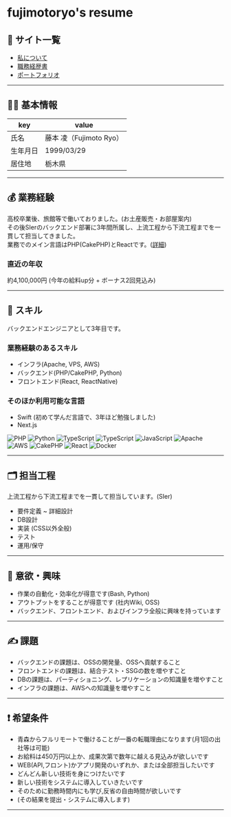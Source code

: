# fujimotoryo's resume



## 📗 サイト一覧

- [私について](https://ryofujimotox.github.io/resume/)  
- [職務経歴書](https://ryofujimotox.github.io/resume/work_history)  
- [ポートフォリオ](https://ryo1999.com/)  

---


## 🙇‍♂️ 基本情報

|key|value|
|---|---|
|氏名|藤本 凌（Fujimoto Ryo）|
|生年月日|1999/03/29|
|居住地|栃木県|

---

## 💰 業務経験

高校卒業後、旅館等で働いておりました。(お土産販売・お部屋案内)<br>
その後SIerのバックエンド部署に3年間所属し、上流工程から下流工程までを一貫して担当してきました。<br>
業務でのメイン言語はPHP(CakePHP)とReactです。([詳細](https://ryofujimotox.github.io/resume/work_history))<br>

### 直近の年収

約4,100,000円 (今年の給料up分 + ボーナス2回見込み)

---


## 📝 スキル

バックエンドエンジニアとして3年目です。

### 業務経験のあるスキル

- インフラ(Apache, VPS, AWS)
- バックエンド(PHP/CakePHP, Python)
- フロントエンド(React, ReactNative)



### そのほか利用可能な言語

- Swift (初めて学んだ言語で、3年ほど勉強しました)
- Next.js

<p>
<img alt="PHP" src="https://img.shields.io/badge/PHP-ccc.svg?logo=php&style=flat">
  <img alt="Python" src="https://img.shields.io/badge/-Python-3776AB?style=flat-square&logo=Python&logoColor=white" />
  <img alt="TypeScript" src="https://img.shields.io/badge/-TypeScript-007ACC?style=flat-square&logo=typescript&logoColor=white" />
  <img alt="TypeScript" src="https://img.shields.io/badge/-TypeScript-007ACC?style=flat-square&logo=typescript&logoColor=white" />
  <img alt="JavaScript" src="https://img.shields.io/badge/-JavaScript-F7DF1E?style=flat-square&logo=JavaScript&logoColor=white" />


  <img alt="Apache" src="https://img.shields.io/badge/-Apache-D22128.svg?logo=apache&style=flat">
<img alt="AWS" src="https://img.shields.io/badge/-Amazon%20AWS-232F3E.svg?logo=amazon-aws&style=flat">
<img alt="CakePHP" src="https://img.shields.io/badge/-CakePHP-D3DC43.svg?logo=cakephp&style=flat">
  <img alt="React" src="https://img.shields.io/badge/-React-45b8d8?style=flat-square&logo=react&logoColor=white" />
  <img alt="Docker" src="https://img.shields.io/badge/-Docker-46a2f1?style=flat-square&logo=docker&logoColor=white" />
</p>

---




## 🗂️ 担当工程

上流工程から下流工程までを一貫して担当しています。(SIer)

- 要件定義 ~ 詳細設計
- DB設計
- 実装 (CSS以外全般)
- テスト
- 運用/保守

---
<div style="page-break-before:always"></div>





## 🧐 意欲・興味

- 作業の自動化・効率化が得意です(Bash, Python)
- アウトプットをすることが得意です (社内Wiki, OSS)
- バックエンド、フロントエンド、およびインフラ全般に興味を持っています

---


## ✍ 課題

- バックエンドの課題は、OSSの開発量、OSSへ貢献すること
- フロントエンドの課題は、結合テスト・SSGの数を増やすこと
- DBの課題は、パーティショニング、レプリケーションの知識量を増やすこと
- インフラの課題は、AWSへの知識量を増やすこと

---




## ❗️ 希望条件

- 青森からフルリモートで働けることが一番の転職理由になります(月1回の出社等は可能)
- お給料は450万円以上か、成果次第で数年に越える見込みが欲しいです
- WEB(API,フロント)かアプリ開発のいずれか、または全部担当したいです
- どんどん新しい技術を身につけたいです
- 新しい技術をシステムに導入していきたいです
- そのために勤務時間内にも学び,反省の自由時間が欲しいです
- (その結果を提出・システムに導入します)

---




